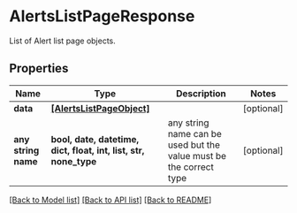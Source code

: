 # AlertsListPageResponse

List of Alert list page objects.

## Properties
Name | Type | Description | Notes
------------ | ------------- | ------------- | -------------
**data** | [**[AlertsListPageObject]**](AlertsListPageObject.md) |  | [optional] 
**any string name** | **bool, date, datetime, dict, float, int, list, str, none_type** | any string name can be used but the value must be the correct type | [optional]

[[Back to Model list]](../README.md#documentation-for-models) [[Back to API list]](../README.md#documentation-for-api-endpoints) [[Back to README]](../README.md)


